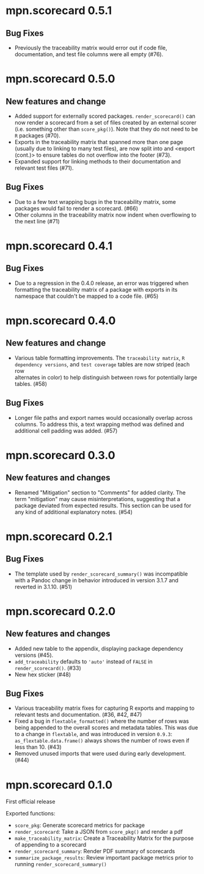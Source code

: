 # mpn.scorecard 0.5.1

## Bug Fixes

 - Previously the traceability matrix would error out if code file,
   documentation, and test file columns were all empty (#76).

# mpn.scorecard 0.5.0

## New features and change

 - Added support for externally scored packages. `render_scorecard()` can now
   render a scorecard from a set of files created by an external scorer (i.e.
   something other than `score_pkg()`). Note that they do not need to be `R`
   packages (#70).
 - Exports in the traceability matrix that spanned more than one page (usually 
  due to linking to many test files), are now split into <export> and 
  <export (cont.)> to ensure tables do not overflow into the footer (#73).
 - Expanded support for linking methods to their documentation and relevant test
   files (#71).

## Bug Fixes

 - Due to a few text wrapping bugs in the traceability matrix, some packages
   would fail to render a scorecard. (#66)
 - Other columns in the traceability matrix now indent when overflowing to the 
   next line (#71) 

# mpn.scorecard 0.4.1

## Bug Fixes

 - Due to a regression in the 0.4.0 release, an error was triggered when
   formatting the traceability matrix of a package with exports in its namespace
   that couldn't be mapped to a code file. (#65)

# mpn.scorecard 0.4.0

## New features and change

 - Various table formatting improvements. The `traceability matrix`, 
 `R dependency versions`, and `test coverage` tables are now striped (each row  
 alternates in color) to help distinguish between rows for potentially large 
 tables. (#58)

## Bug Fixes

 - Longer file paths and export names would occasionally overlap across columns.
 To address this, a text wrapping method was defined and additional cell padding
 was added. (#57)

# mpn.scorecard 0.3.0

## New features and changes

 - Renamed "Mitigation" section to "Comments" for added clarity. The term 
 "mitigation" may cause misinterpretations, suggesting that a package deviated
 from expected results. This section can be used for any kind of additional 
 explanatory notes. (#54)

# mpn.scorecard 0.2.1

## Bug Fixes

 - The template used by `render_scorecard_summary()` was incompatible with a Pandoc
 change in behavior introduced in version 3.1.7 and reverted in 3.1.10. (#51)

# mpn.scorecard 0.2.0

## New features and changes

 - Added new table to the appendix, displaying package dependency versions (#45).
 - `add_traceability` defaults to `'auto'` instead of `FALSE` in `render_scorecard()`. (#33)
 - New hex sticker (#48)
 
## Bug Fixes

 - Various traceability matrix fixes for capturing R exports and mapping to relevant tests and documentation. (#36, #42, #47)
 - Fixed a bug in `flextable_formatted()` where the number of rows was being appended to the overall scores and metadata tables. This was due to a change in `flextable`, and was introduced in version `0.9.3`: `as_flextable.data.frame()` always shows the number of rows even if less than 10. (#43)
 - Removed unused imports that were used during early development. (#44)

# mpn.scorecard 0.1.0

First official release

Exported functions:

 - `score_pkg`: Generate scorecard metrics for package
 - `render_scorecard`: Take a JSON from `score_pkg()` and render a pdf
 - `make_traceability_matrix`: Create a Traceability Matrix for the purpose of appending to a scorecard
 - `render_scorecard_summary`: Render PDF summary of scorecards
 - `summarize_package_results`: Review important package metrics prior to running `render_scorecard_summary()`
